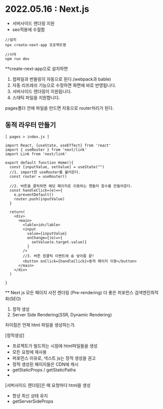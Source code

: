 # 2022.05.16 : Next.js 

- 서버사이드 렌더링 지원 
- seo적용에 수월함 


```
//설치
npx create-next-app 프로젝트명

//시작
npm run dev 
```

**create-next-app으로 설치하면 
1. 컴파일과 번들링이 자동으로 된다.(webpack과 bable)
2. 자동 리프레쉬 기능으로 수정하면 화면에 바로 반영됩니다. 
3. 서버사이드 렌더링이 지원됩니다. 
4. 스태틱 파일을 지원합니다. 

pages폴더 안에 파일을 만드면 자동으로 router처리가 된다. 



## 동적 라우터 만들기 
```
[ pages > index.js ]

import React, {useState, useEffect} from 'react'
import { useRouter } from 'next/link'
import Link from 'next/link'

export default function Home(){
  const [inputValue, setValue] = useState("")
  //1. import한 useRouter를 불러온다.
  const router = useRouter()
  
  //2. 버튼을 클릭하면 해당 페이지로 이동하는 핸들러 함수를 만들어준다. 
  const handleClick=(e)=>{
    e.preventDefault()
    router.push(inputValue)
  }
  
  return(
    <div>
      <main>
        <lable>id</lable>
        <input 
          value={inputValue} 
          onChange={(e)=>{
            setValue(e.target.value)}
          } 
        />
        //3. 버튼 원클릭 이벤트에 슝 넣어줌 끝! 
        <button onClick={handleClick}>동적 페이지 이동</button>
      </main>
    </div>
  )

}

```

** Next js 모든 페이지 사전 렌더링 (Pre-rendering)
더 좋은 퍼포먼스
검색엔진최적화(SEO)
1. 정적 생성 
2. Server Side Rendering(SSR, Dynamic Rendering)

차이점은 언제 html 파일을 생성하는가.

[정적생성]
- 프로젝트가 빌드하는 시점에 html파일들을 생성 
- 모든 요청에 재사용
- 퍼포먼스 이유로, 넥스트 js는 정적 생성을 권고
- 정적 생성된 페이지들은 CDN에 캐시
- getStaticProps / getStaticPaths 
-
[서버사이드 렌더링]은 매 요청마다 html을 생성
- 항상 최신 상태 유지
- getServerSideProps
